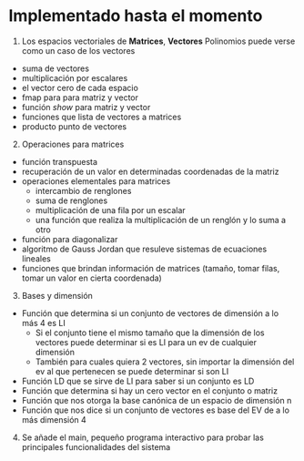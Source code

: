 # Implementado hasta el momento

1. Los espacios vectoriales de **Matrices**, **Vectores**
Polinomios puede verse como un caso de los vectores

  * suma de vectores
  * multiplicación por escalares
  * el vector cero de cada espacio
  * fmap para para matriz y vector
  * función *show* para matriz y vector
  * funciones que lista de vectores a matrices
  * producto punto de vectores

2. Operaciones para matrices
  * función transpuesta
  * recuperación de un valor en determinadas coordenadas de la matriz
  * operaciones elementales para matrices
    + intercambio de renglones
    + suma de renglones
    + multiplicación de una fila por un escalar
    + una función que realiza la multiplicación de un renglón y lo suma a otro
  * función para diagonalizar
  * algoritmo de Gauss Jordan que resuleve sistemas de ecuaciones lineales
  * funciones que brindan información de matrices (tamaño, tomar filas, tomar un valor en cierta coordenada)

3. Bases y dimensión
  * Función que determina si un conjunto de vectores de dimensión a lo más 4 es LI
    + Si el conjunto tiene el mismo tamaño que la dimensión de los vectores puede determinar si es LI para un ev de cualquier dimensión
    + También para cuales quiera 2 vectores, sin importar la dimensión del ev al que pertenecen se puede determinar si son LI
  * Función LD que se sirve de LI para saber si un conjunto es LD
  * Función que determina si hay un cero vector en el conjunto o matriz
  * Función que nos otorga la base canónica de un espacio de dimensión n
  * Función que nos dice si un conjunto de vectores es base del EV de a lo más dimensión 4

4. Se añade el main, pequeño programa interactivo para probar las principales funcionalidades del sistema